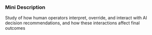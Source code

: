 ### Mini Description

Study of how human operators interpret, override, and interact with AI decision recommendations, and how these interactions affect final outcomes
